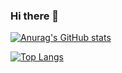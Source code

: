 ### Hi there 👋

[![Anurag's GitHub stats](https://github-readme-stats.vercel.app/api?username=uijong0729)](https://github.com/anuraghazra/github-readme-stats)

[![Top Langs](https://github-readme-stats.vercel.app/api/top-langs/?username=uijong0729)](https://github.com/anuraghazra/github-readme-stats)

